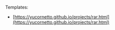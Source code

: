 
Templates:

- [https://yucornetto.github.io/projects/rar.html](https://yucornetto.github.io/projects/rar.html)